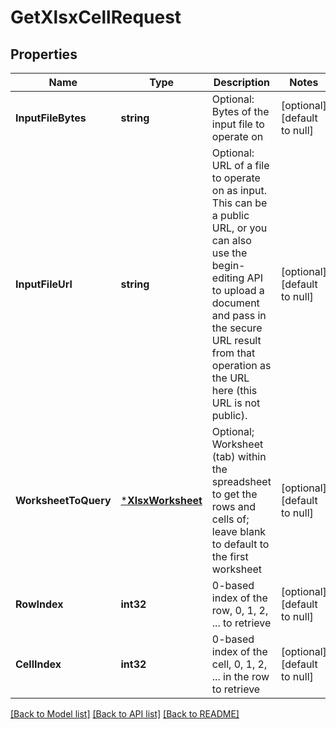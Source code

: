 # GetXlsxCellRequest

## Properties
Name | Type | Description | Notes
------------ | ------------- | ------------- | -------------
**InputFileBytes** | **string** | Optional: Bytes of the input file to operate on | [optional] [default to null]
**InputFileUrl** | **string** | Optional: URL of a file to operate on as input.  This can be a public URL, or you can also use the begin-editing API to upload a document and pass in the secure URL result from that operation as the URL here (this URL is not public). | [optional] [default to null]
**WorksheetToQuery** | [***XlsxWorksheet**](XlsxWorksheet.md) | Optional; Worksheet (tab) within the spreadsheet to get the rows and cells of; leave blank to default to the first worksheet | [optional] [default to null]
**RowIndex** | **int32** | 0-based index of the row, 0, 1, 2, ... to retrieve | [optional] [default to null]
**CellIndex** | **int32** | 0-based index of the cell, 0, 1, 2, ... in the row to retrieve | [optional] [default to null]

[[Back to Model list]](../README.md#documentation-for-models) [[Back to API list]](../README.md#documentation-for-api-endpoints) [[Back to README]](../README.md)



